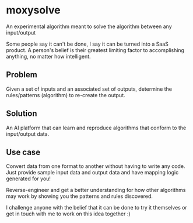 # moxysolve
An experimental algorithm meant to solve the algorithm between any input/output

Some people say it can't be done, I say it can be turned into a SaaS product. A person's belief is their greatest limiting factor to accomplishing anything, no matter how intelligent.

## Problem 
Given a set of inputs and an associated set of outputs, determine the rules/patterns (algorithm) to re-create the output.

## Solution
An AI platform that can learn and reproduce algorithms that conform to the input/output data.

## Use case
Convert data from one format to another without having to write any code. Just provide sample input data and output data and have mapping logic generated for you!

Reverse-engineer and get a better understanding for how other algorithms may work by showing you the patterns and rules discovered.

I challenge anyone with the belief that it can be done to try it themselves or get in touch with me to work on this idea together :)
